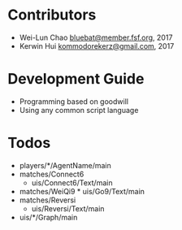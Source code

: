 Contributors
============
* Wei-Lun Chao <bluebat@member.fsf.org>, 2017
* Kerwin Hui <kommodorekerz@gmail.com>, 2017

Development Guide
=================
* Programming based on goodwill
* Using any common script language

Todos
=====
* players/*/AgentName/main
* matches/Connect6
	* uis/Connect6/Text/main
* matches/WeiQi9
        * uis/Go9/Text/main
* matches/Reversi
	* uis/Reversi/Text/main
* uis/*/Graph/main
